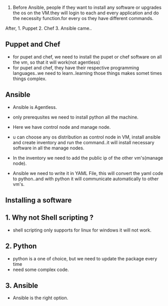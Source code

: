 1. Before Ansible, people if they want to install any software or upgrades the os on the VM.they will login to each and every application and do the necessity function.for every os they have different commands.

After,
    1. Puppet
    2. Chef
    3. Ansible came..

## Puppet and Chef

- for pupet and chef, we need to install the pupet or chef software on all the vm, so that it will work(not agentless)
- for pupet and chef, they have their respective programming languages..we need to learn..learning those things makes somet times things complex.

## Ansible

- Ansible is Agentless.
- only prerequsites we need to install python all the machine.
- Here we have control node and manage node.
- u can choose any os distribution as control node in VM, install ansible and create inventory and run the command..it will install necessary software in all the manage nodes. 
- In the inventory we need to add the public ip of the other vm's(manage node).

- Ansible we need to write it in YAML File, this will convert the yaml code to python..and with python it will communicate automatically to other vm's.


## Installing a software

## 1. Why not Shell scripting ?

- shell scripting only supports for linux for windows it will not work.

## 2. Python

- python is a one of choice, but we need to update the package every time
- need some complex code.

## 3. Ansible

- Ansible is the right option.